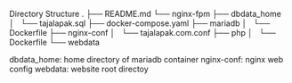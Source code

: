 Directory Structure
.
├── README.md
└── nginx-fpm
    ├── dbdata_home
    │   └── tajalapak.sql
    ├── docker-compose.yaml
    ├── mariadb
    │   └── Dockerfile
    ├── nginx-conf
    │   └── tajalapak.com.conf
    ├── php
    │   └── Dockerfile
    └── webdata

dbdata_home: home directory of mariadb container
nginx-conf: nginx web config
webdata: website root directoy

